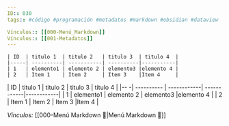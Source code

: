 ```yaml
---
ID:: 030
tags:: #código #programación #metadatos #markdown #obsidian #dataview

Vínculos:: [[000-Menú_Markdown]] 
Vínculos:: [[001-Metadatos]]
---
```


```
| ID  | titulo 1  | titulo 2   | titulo 3  | titulo 4  |
|-----| ----------| -----------| ----------|-----------|
| 1   | elemento1 | elemento 2 | elemento3 |elemento 4 |
| 2   | Item 1    | Item 2     | Item 3    |Item 4     |
```
| ID  | titulo 1      | titulo 2       | titulo 3       | titulo 4       |
|-- -| ---------- | ------------| ------------|------------|
| 1   | elemento1 | elemento 2 | elemento3 |elemento 4 |
| 2   | Item 1        | Item 2        | Item 3         |Item 4        |


*Vínculos:*
[[000-Menú Markdown 📃|Menú Markdown 📃]] 
